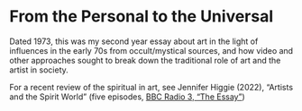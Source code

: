 # From the Personal to the Universal

Dated 1973, this was my second year essay about art in the light of influences in the early 70s from occult/mystical sources, and how video and other approaches sought to break down the traditional role of art and the artist in society.

For a recent review of the spiritual in art, see Jennifer Higgie (2022), “Artists and the Spirit World” (five episodes, [BBC Radio 3, “The Essay”](https://www.bbc.co.uk/sounds/brand/b006x3hl?page=18))

